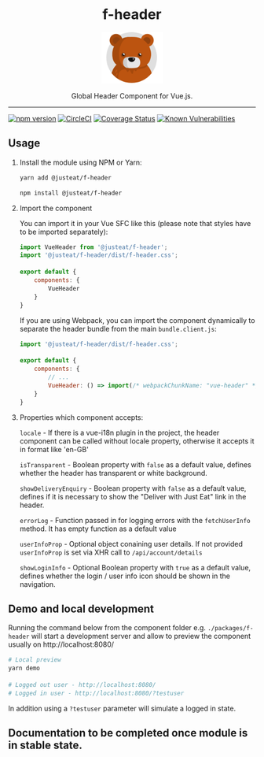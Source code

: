 <div align="center">
<h1>f-header</h1>

<img width="125" alt="Fozzie Bear" src="../../bear.png" />

<p>Global Header Component for Vue.js.</p>
</div>

---

[![npm version](https://badge.fury.io/js/%40justeat%2Ff-header.svg)](https://badge.fury.io/js/%40justeat%2Ff-header)
[![CircleCI](https://circleci.com/gh/justeat/fozzie-components.svg?style=svg&circle-token=4c77c1990b98c8e06e01b497bc80f376346f609d)](https://circleci.com/gh/justeat/workflows/fozzie-components)
[![Coverage Status](https://coveralls.io/repos/github/justeat/f-header/badge.svg)](https://coveralls.io/github/justeat/f-header)
[![Known Vulnerabilities](https://snyk.io/test/github/justeat/f-header/badge.svg?targetFile=package.json)](https://snyk.io/test/github/justeat/f-header?targetFile=package.json)


## Usage

1.  Install the module using NPM or Yarn:

    ```bash
    yarn add @justeat/f-header
    ```

    ```bash
    npm install @justeat/f-header
    ```

2.  Import the component

    You can import it in your Vue SFC like this (please note that styles have to be imported separately):

    ```JavaScript
    import VueHeader from '@justeat/f-header';
    import '@justeat/f-header/dist/f-header.css';

    export default {
        components: {
            VueHeader
        }
    }
    ```

    If you are using Webpack, you can import the component dynamically to separate the header bundle from the main `bundle.client.js`:

    ```JavaScript
    import '@justeat/f-header/dist/f-header.css';

    export default {
        components: {
            // ...
            VueHeader: () => import(/* webpackChunkName: "vue-header" */ '@justeat/f-header')
        }
    }

    ```

3. Properties which component accepts:

    `locale` - If there is a vue-i18n plugin in the project, the header component can be called without locale property, otherwise it accepts it in format like 'en-GB'

    `isTransparent` - Boolean property with `false` as a default value, defines whether the header has transparent or white background.

    `showDeliveryEnquiry` - Boolean property with `false` as a default value, defines if it is necessary to show the "Deliver with Just Eat" link in the header.

    `errorLog` - Function passed in for logging errors with the `fetchUserInfo` method. It has empty function as a default value

    `userInfoProp` - Optional object conaining user details. If not provided `userInfoProp` is set via XHR call to `/api/account/details`

    `showLoginInfo` - Optional Boolean property with `true` as a default value, defines whether the login / user info icon should be shown in the navigation.

## Demo and local development

Running the command below from the component folder e.g. `./packages/f-header` will start a development server and allow to preview the component usually on http://localhost:8080/ 

```bash
# Local preview
yarn demo

# Logged out user - http://localhost:8080/
# Logged in user - http://localhost:8080/?testuser
```

In addition using a `?testuser` parameter will simulate a logged in state. 


## Documentation to be completed once module is in stable state.
